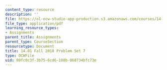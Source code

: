 ```yaml
---
content_type: resource
description: ''
file: https://ol-ocw-studio-app-production.s3.amazonaws.com/courses/14-01-principles-of-microeconomics-fall-2018/09fc0c3f3b756cd6108b068734bfc73e_MIT14_01F18_pset7.pdf
file_type: application/pdf
learning_resource_types:
- Assignments
parent_title: Assignments
parent_type: CourseSection
resourcetype: Document
title: 14.01 Fall 2018 Problem Set 7
type: OCWFile
uid: 09fc0c3f-3b75-6cd6-108b-068734bfc73e
---
```

